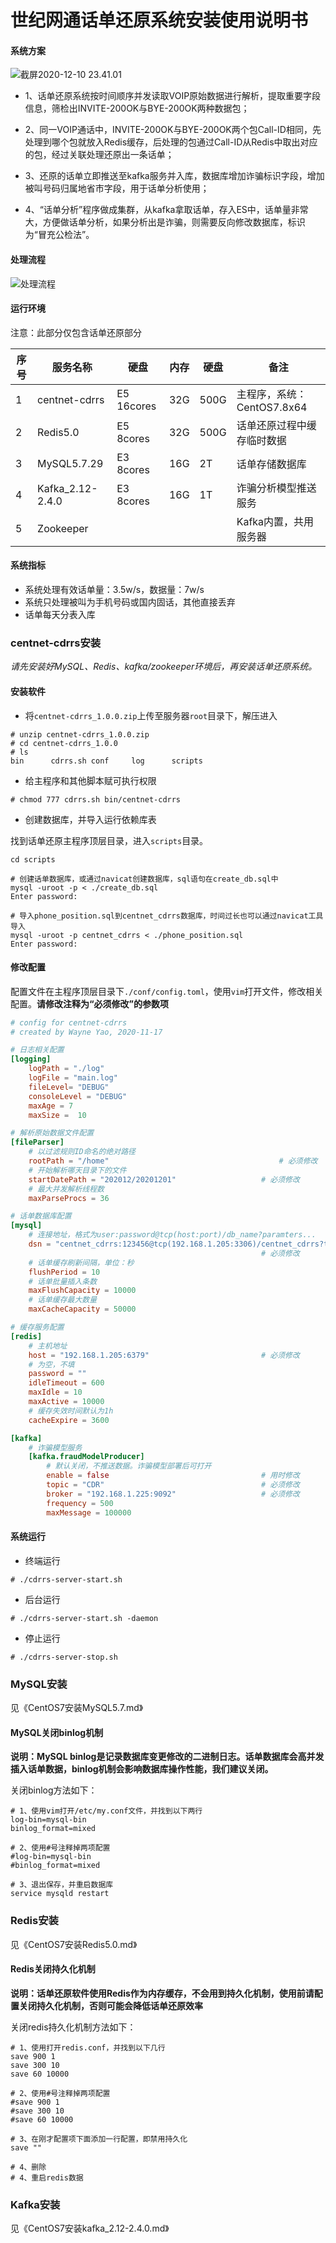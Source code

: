# 世纪网通话单还原系统安装使用说明书

#### 系统方案

![截屏2020-12-10 23.41.01](https://tva1.sinaimg.cn/large/0081Kckwgy1glj6trwzj0j32eq0se7al.jpg)

- 1、话单还原系统按时间顺序并发读取VOIP原始数据进行解析，提取重要字段信息，筛检出INVITE-200OK与BYE-200OK两种数据包；

- 2、同一VOIP通话中，INVITE-200OK与BYE-200OK两个包Call-ID相同，先处理到哪个包就放入Redis缓存，后处理的包通过Call-ID从Redis中取出对应的包，经过关联处理还原出一条话单；

- 3、还原的话单立即推送至kafka服务并入库，数据库增加诈骗标识字段，增加被叫号码归属地省市字段，用于话单分析使用；

- 4、“话单分析”程序做成集群，从kafka拿取话单，存入ES中，话单量非常大，方便做话单分析，如果分析出是诈骗，则需要反向修改数据库，标识为“冒充公检法”。

#### 处理流程
![处理流程](./处理流程.png)


#### 运行环境

注意：此部分仅包含话单还原部分

| 序号 | 服务名称 | 硬盘 | 内存 | 硬盘 |备注 |
| ---- | ----- | ---- | ---- | ---- |---- |
| 1    | centnet-cdrrs | E5 16cores |32G  | 500G |主程序，系统：CentOS7.8x64   |
| 2    | Redis5.0         |E5 8cores| 32G  | 500G |话单还原过程中缓存临时数据   |
| 3    | MySQL5.7.29      |E3 8cores| 16G  | 2T   |话单存储数据库   |
| 4    | Kafka_2.12-2.4.0 |E3 8cores| 16G  | 1T   |诈骗分析模型推送服务   |
| 5    | Zookeeper ||   |    |Kafka内置，共用服务器   |

#### 系统指标

* 系统处理有效话单量：3.5w/s，数据量：7w/s
* 系统只处理被叫为手机号码或国内固话，其他直接丢弃
* 话单每天分表入库

### centnet-cdrrs安装

*请先安装好MySQL、Redis、kafka/zookeeper环境后，再安装话单还原系统。*

#### 安装软件

* 将`centnet-cdrrs_1.0.0.zip`上传至服务器`root`目录下，解压进入

```shell
# unzip centnet-cdrrs_1.0.0.zip
# cd centnet-cdrrs_1.0.0
# ls
bin      cdrrs.sh conf     log      scripts
```

* 给主程序和其他脚本赋可执行权限

```shell
# chmod 777 cdrrs.sh bin/centnet-cdrrs
```

* 创建数据库，并导入运行依赖库表

找到话单还原主程序顶层目录，进入`scripts`目录。

```shell
cd scripts

# 创建话单数据库，或通过navicat创建数据库，sql语句在create_db.sql中
mysql -uroot -p < ./create_db.sql
Enter password:

# 导入phone_position.sql到centnet_cdrrs数据库，时间过长也可以通过navicat工具导入
mysql -uroot -p centnet_cdrrs < ./phone_position.sql
Enter password:
```
#### 修改配置

配置文件在主程序顶层目录下`./conf/config.toml`，使用`vim`打开文件，修改相关配置。**请修改注释为“必须修改”的参数项**

```toml
# config for centnet-cdrrs
# created by Wayne Yao, 2020-11-17

# 日志相关配置
[logging]
    logPath = "./log"
    logFile = "main.log"
    fileLevel= "DEBUG"
    consoleLevel = "DEBUG"
    maxAge = 7
    maxSize =  10

# 解析原始数据文件配置
[fileParser]
	# 以过滤规则ID命名的绝对路径
    rootPath = "/home"										# 必须修改
    # 开始解析哪天目录下的文件
    startDatePath = "202012/20201201"					# 必须修改
    # 最大并发解析线程数
    maxParseProcs = 36									

# 话单数据库配置
[mysql]
	# 连接地址，格式为user:password@tcp(host:port)/db_name?paramters...
    dsn = "centnet_cdrrs:123456@tcp(192.168.1.205:3306)/centnet_cdrrs?timeout=10s&readTimeout=10s&writeTimeout=10s&parseTime=true&loc=Local&charset=utf8,utf8mb4"
    													# 必须修改
    # 话单缓存刷新间隔，单位：秒
    flushPeriod = 10
    # 话单批量插入条数
    maxFlushCapacity = 10000
    # 话单缓存最大数量
    maxCacheCapacity = 50000

# 缓存服务配置
[redis]
	# 主机地址
    host = "192.168.1.205:6379"							# 必须修改
    # 为空，不填
    password = ""
    idleTimeout = 600
    maxIdle = 10
    maxActive = 10000
    # 缓存失效时间默认为1h
    cacheExpire = 3600

[kafka]
    # 诈骗模型服务
    [kafka.fraudModelProducer]
    	# 默认关闭，不推送数据。诈骗模型部署后可打开
        enable = false									# 用时修改
        topic = "CDR"									# 必须修改
        broker = "192.168.1.225:9092"					# 必须修改
        frequency = 500
        maxMessage = 100000
```

#### 系统运行
* 终端运行

```shell
# ./cdrrs-server-start.sh
```

* 后台运行

```shell
# ./cdrrs-server-start.sh -daemon
```

* 停止运行

```shell
# ./cdrrs-server-stop.sh
```

### MySQL安装

见《CentOS7安装MySQL5.7.md》

#### MySQL关闭binlog机制

**说明：MySQL binlog是记录数据库变更修改的二进制日志。话单数据库会高并发插入话单数据，binlog机制会影响数据库操作性能，我们建议关闭。**

关闭binlog方法如下：

```shell
# 1、使用vim打开/etc/my.conf文件，并找到以下两行
log-bin=mysql-bin
binlog_format=mixed

# 2、使用#号注释掉两项配置
#log-bin=mysql-bin
#binlog_format=mixed

# 3、退出保存，并重启数据库
service mysqld restart
```

### Redis安装

见《CentOS7安装Redis5.0.md》

#### Redis关闭持久化机制

**说明：话单还原软件使用Redis作为内存缓存，不会用到持久化机制，使用前请配置关闭持久化机制，否则可能会降低话单还原效率**

关闭redis持久化机制方法如下：

```shell
# 1、使用打开redis.conf，并找到以下几行
save 900 1
save 300 10
save 60 10000

# 2、使用#号注释掉两项配置
#save 900 1
#save 300 10
#save 60 10000

# 3、在刚才配置项下面添加一行配置，即禁用持久化
save ""

# 4、删除
# 4、重启redis数据
```

### Kafka安装

见《CentOS7安装kafka_2.12-2.4.0.md》